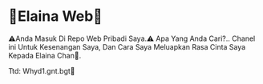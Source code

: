 # 🌼Elaina Web🌼
⚠️Anda Masuk Di Repo Web Pribadi Saya.⚠️
Apa Yang Anda Cari?..
Chanel ini Untuk Kesenangan Saya, Dan Cara Saya Meluapkan Rasa Cinta Saya Kepada Elaina Chan🤤.


Ttd: Whyd1.gnt.bgt👹
